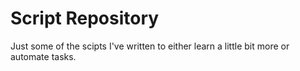 # Script Repository
Just some of the scipts I've written to either learn a little bit more or automate tasks.
